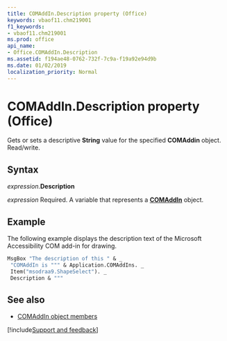 ```yaml
---
title: COMAddIn.Description property (Office)
keywords: vbaof11.chm219001
f1_keywords:
- vbaof11.chm219001
ms.prod: office
api_name:
- Office.COMAddIn.Description
ms.assetid: f194ae48-0762-732f-7c9a-f19a92e94d9b
ms.date: 01/02/2019
localization_priority: Normal
---
```



# COMAddIn.Description property (Office)

Gets or sets a descriptive **String** value for the specified **COMAddin** object. Read/write.


## Syntax

_expression_.**Description**

_expression_ Required. A variable that represents a **[COMAddIn](Office.COMAddIn.md)** object.


## Example

The following example displays the description text of the Microsoft Accessibility COM add-in for drawing.


```vb
MsgBox "The description of this " & _ 
 "COMAddIn is """ & Application.COMAddIns. _ 
 Item("msodraa9.ShapeSelect"). _ 
 Description & """
```


## See also

- [COMAddIn object members](overview/Library-Reference/comaddin-members-office.md)

[!include[Support and feedback](~/includes/feedback-boilerplate.md)]
